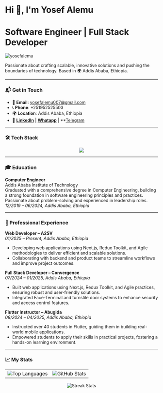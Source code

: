 <h1 align="left">Hi 👋, I'm Yosef Alemu</h1>
<h1 align="left">Software Engineer | Full Stack Developer</h1>

<p align="left"> 
  <img src="https://komarev.com/ghpvc/?username=yosefalemu&label=Profile%20Views&color=0e75b6&style=flat" alt="yosefalemu" /> 
</p>

<p align="left"> 
  Passionate about crafting scalable, innovative solutions and pushing the boundaries of technology. Based in 🌍 Addis Ababa, Ethiopia.
</p>

---

### 📬 Get in Touch
- 📧 **Email**: [yosefalemu007@gmail.com](mailto:yosefalemu007@gmail.com)  
- 📞 **Phone**: +251952525503  
- 🌍 **Location**: Addis Ababa, Ethiopia  
- 🔗 **[LinkedIn](https://linkedin.com/in/yosef-alemu)** | **[Whatapp](https://web.whatsapp.com/yosefalemu007)** | **[Telegram](https://t.me/Arybs007)  

---

### 🛠️ Tech Stack
<p align="center">
  <a href="https://skillicons.dev">
    <img src="https://skillicons.dev/icons?i=cpp,java,js,ts,go,dart,py,r,nextjs,react,redux,css,tailwind,materialui,flutter,django,express,nodejs,nestjs,graphql,firebase,mongodb,mysql,postgres,prisma,supabase,github,kubernetes,docker,git,postman" />
  </a>
</p>

---

### 🎓 Education
**Computer Engineer**  
Addis Ababa Institute of Technology  
Graduated with a comprehensive degree in Computer Engineering, building a strong foundation in software engineering principles and practices. Passionate about problem-solving and experienced in leadership roles.  
*12/2019 – 06/2024, Addis Ababa, Ethiopia*

---

### 💼 Professional Experience
**Web Developer – A2SV**  
*01/2025 – Present, Addis Ababa, Ethiopia*  
- Developing web applications using Next.js, Redux Toolkit, and Agile methodologies to deliver efficient and scalable solutions.  
- Collaborating with backend and product teams to streamline workflows and improve project outcomes.

**Full Stack Developer – Convergence**  
*07/2024 – 01/2025, Addis Ababa, Ethiopia*  
- Built web applications using Next.js, Redux Toolkit, and Agile practices, ensuring robust and user-friendly solutions.  
- Integrated Face-Terminal and turnstile door systems to enhance security and access control features.

**Flutter Instructor – Abugida**  
*08/2024 – 04/2025, Addis Ababa, Ethiopia*  
- Instructed over 40 students in Flutter, guiding them in building real-world mobile applications.  
- Empowered students to apply their skills in practical projects, fostering a hands-on learning environment.

---

### 📈 My Stats
<table align="center">
  <tr>
    <td>
      <img src="https://github-readme-stats.vercel.app/api/top-langs?username=yosefalemu&show_icons=true&locale=en&layout=compact&theme=radical" alt="Top Languages" />
    </td>
    <td>
      <img src="https://github-readme-stats.vercel.app/api?username=yosefalemu&show_icons=true&locale=en&theme=radical" alt="GitHub Stats" />
    </td>
  </tr>
</table>

<p align="center">
  <img src="https://github-readme-streak-stats.herokuapp.com/?user=yosefalemu&theme=radical" alt="Streak Stats" />
</p>
